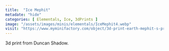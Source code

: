 ```yaml
---
title:  "Ice Mephit"
metadate: "hide"
categories: [ Elementals, Ice, 3dPrints ]
image: "/assets/images/minis/elementals/IceMephit4.webp"
visit: "https://www.myminifactory.com/object/3d-print-earth-mephit-s-pre-supported-148721"
---
```

3d print from Duncan Shadow.